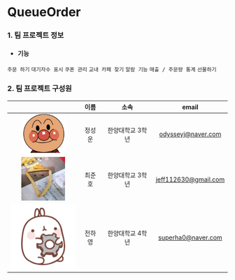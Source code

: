 # QueueOrder

### 1. 팀 프로젝트 정보
 * <h4> 기능</h4>
 `주문 하기`
 `대기자수 표시`
 `쿠폰 관리`
 `교내 카페 찾기`
 `알람 기능`
 `매출 / 주문량 통계`
 `선물하기`



### 2. 팀 프로젝트 구성원
<!--

![alter character](./.Image/Hobbangman.jpg)
**정성운**:
> 한양대학교 3학년 학생입니다.
> email : odysseyj@naver.com

<img src = "./.Image/CJH_image.jpeg" height="100px" width = "100px" alt = "alt character"></img>

**최준호**:
> 한양대학교 3학년 학생입니다.

> email : jeff112630@gmail.com
-->

|  | 이름 | 소속 | email |
| :----------: | :---------: | :----------: | :----------: |
| <img src = "./.Image/Hobbangman.jpg" height="90px" width = "100px" alt = "alt character"></img> | 정성운 | 한양대학교 3학년 | odysseyj@naver.com |
| <img src = "./.Image/CJH_image.jpeg" height="100px" width = "100px" alt = "alt character"></img> | 최준호 | 한양대학교 3학년 | jeff112630@gmail.com |
| <img src = "./.Image/017.png" alt="alt character"></img> | 전하영 | 한양대학교 4학년 | superha0@naver.com |

